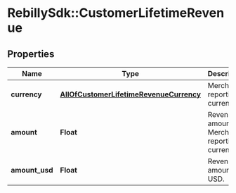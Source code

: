 # RebillySdk::CustomerLifetimeRevenue

## Properties
Name | Type | Description | Notes
------------ | ------------- | ------------- | -------------
**currency** | [**AllOfCustomerLifetimeRevenueCurrency**](AllOfCustomerLifetimeRevenueCurrency.md) | Merchant&#x27;s reporting currency. | [optional] 
**amount** | **Float** | Revenue amount in Merchant&#x27;s reporting currency. | [optional] 
**amount_usd** | **Float** | Revenue amount in USD. | [optional] 

